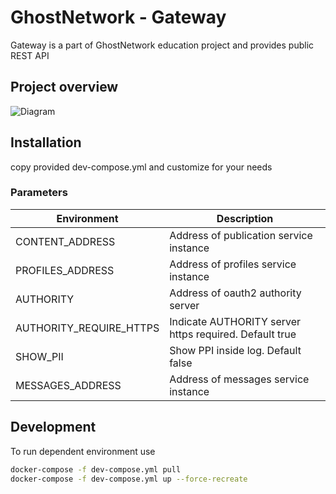 # GhostNetwork - Gateway

Gateway is a part of GhostNetwork education project and provides public REST API

## Project overview

![Diagram](https://user-images.githubusercontent.com/9577482/119799258-949bee00-bee4-11eb-98d2-f457ec1af40f.png)


## Installation

copy provided dev-compose.yml and customize for your needs

### Parameters

| Environment             | Description                                            |
|-------------------------|--------------------------------------------------------|
| CONTENT_ADDRESS         | Address of publication service instance                |
| PROFILES_ADDRESS        | Address of profiles service instance                   |
| AUTHORITY               | Address of oauth2 authority server                     |
| AUTHORITY_REQUIRE_HTTPS | Indicate AUTHORITY server https required. Default true |
| SHOW_PII                | Show PPI inside log. Default false                     |
| MESSAGES_ADDRESS        | Address of messages service instance                   |

## Development

To run dependent environment use

```bash
docker-compose -f dev-compose.yml pull
docker-compose -f dev-compose.yml up --force-recreate
```


